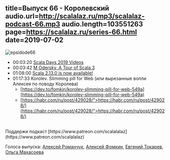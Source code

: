 title=Выпуск 66 - Королевский
audio.url=http://scalalaz.ru/mp3/scalalaz-podcast-66.mp3
audio.length=103551263
page=https://scalalaz.ru/series-66.html
date=2019-07-02
----
![epsidode66](img/episode66.png)


* 00:03:20 [Scala Days 2019 Videos](https://portal.klewel.com/watch/nice_url/scala-days-2019/)
* 00:03:42 [M Odersky, A Tour of Scala 3](https://www.slideshare.net/Odersky/a-tour-of-scala-3)
* 01:08:00 [Scala 2.13.0 is now available!](https://www.scala-lang.org/news/2.13.0)
* 01:17:33 Korolev. Slimming pill for Web (или вырезанные вопли Алексея по поводу Королева)
  * [https://dev.to/fomkin/korolev-slimming-pill-for-web-549a](https://dev.to/fomkin/korolev-slimming-pill-for-web-549a)
  * [https://habr.com/ru/post/429028/">https://habr.com/ru/post/429028/](https://habr.com/ru/post/429028/">https://habr.com/ru/post/429028/)

<br/>
Поддержи подкаст [https://www.patreon.com/scalalalaz](https://www.patreon.com/scalalalaz)
<br/>


Голоса выпуска:
[Алексей Романчук](http://github.com/13h3r),
[Алексей Фомкин](http://github.com/fomkin),
[Евгений Токарев](https://twitter.com/strobegen),
[Ольга Махасоева](https://twitter.com/oli_kitty)

